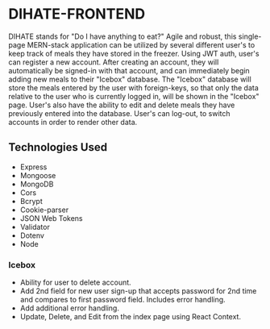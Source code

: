 # DIHATE-FRONTEND

DIHATE stands for "Do I have anything to eat?" Agile and robust, this single-page MERN-stack application can be utilized by several different user's to keep track of meals they have stored in the freezer. Using JWT auth, user's can register a new account. After creating an account, they will automatically be signed-in with that account, and can immediately begin adding new meals to their "Icebox" database. The "Icebox" database will store the meals entered by the user with foreign-keys, so that only the data relative to the user who is currently logged in, will be shown in the "Icebox" page. User's also have the ability to edit and delete meals they have previously entered into the database. User's can log-out, to switch accounts in order to render other data.  

## Technologies Used

- Express
- Mongoose
- MongoDB
- Cors
- Bcrypt
- Cookie-parser
- JSON Web Tokens
- Validator
- Dotenv
- Node

### Icebox

- Ability for user to delete account.
- Add 2nd field for new user sign-up that accepts password for 2nd time and compares to first password field. Includes error handling.
- Add additional error handling.
- Update, Delete, and Edit from the index page using React Context.